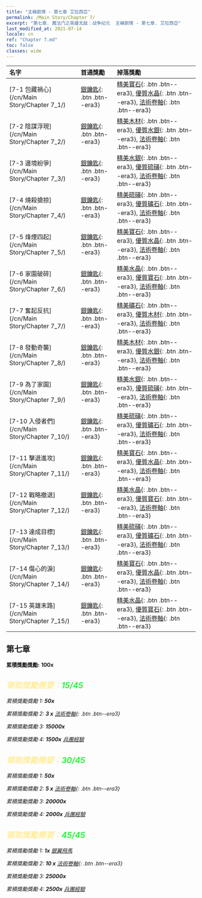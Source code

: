```yaml
---
title: "主線劇情 - 第七章 艾拉西亞"
permalink: /Main Story/Chapter 7/
excerpt: "第七章. 魔法门之英雄无敌：战争纪元  主線劇情 - 第七章. 艾拉西亞"
last_modified_at: 2021-07-14
locale: cn
ref: "Chapter 7.md"
toc: false
classes: wide
---
```


  | 名字 |  首通獎勵 | 掉落獎勵 |
  |:------------|:------------|:------------| 
  | [7-1 包藏禍心](/cn/Main Story/Chapter 7_1/) | [銀鑰匙](/cn/Items/con_693/){: .btn .btn--era3} | [精美寶石](/cn/Items/mat_23/){: .btn .btn--era3}, [優質水晶](/cn/Items/mat_17/){: .btn .btn--era3}, [法術卷軸](/cn/Items/con_694/){: .btn .btn--era3} |
  | [7-2 陰謀浮現](/cn/Main Story/Chapter 7_2/) | [銀鑰匙](/cn/Items/con_693/){: .btn .btn--era3} | [精美木材](/cn/Items/mat_20/){: .btn .btn--era3}, [優質水銀](/cn/Items/mat_14/){: .btn .btn--era3}, [法術卷軸](/cn/Items/con_694/){: .btn .btn--era3} |
  | [7-3 邊境紛爭](/cn/Main Story/Chapter 7_3/) | [銀鑰匙](/cn/Items/con_693/){: .btn .btn--era3} | [精美水銀](/cn/Items/mat_21/){: .btn .btn--era3}, [優質硫磺](/cn/Items/mat_15/){: .btn .btn--era3}, [法術卷軸](/cn/Items/con_694/){: .btn .btn--era3} |
  | [7-4 燒殺搶掠](/cn/Main Story/Chapter 7_4/) | [銀鑰匙](/cn/Items/con_693/){: .btn .btn--era3} | [精美硫磺](/cn/Items/mat_22/){: .btn .btn--era3}, [優質礦石](/cn/Items/mat_12/){: .btn .btn--era3}, [法術卷軸](/cn/Items/con_694/){: .btn .btn--era3} |
  | [7-5 烽煙四起](/cn/Main Story/Chapter 7_5/) | [銀鑰匙](/cn/Items/con_693/){: .btn .btn--era3} | [精美寶石](/cn/Items/mat_23/){: .btn .btn--era3}, [優質水晶](/cn/Items/mat_17/){: .btn .btn--era3}, [法術卷軸](/cn/Items/con_694/){: .btn .btn--era3} |
  | [7-6 家園破碎](/cn/Main Story/Chapter 7_6/) | [銀鑰匙](/cn/Items/con_693/){: .btn .btn--era3} | [精美水晶](/cn/Items/mat_24/){: .btn .btn--era3}, [優質寶石](/cn/Items/mat_16/){: .btn .btn--era3}, [法術卷軸](/cn/Items/con_694/){: .btn .btn--era3} |
  | [7-7 奮起反抗](/cn/Main Story/Chapter 7_7/) | [銀鑰匙](/cn/Items/con_693/){: .btn .btn--era3} | [精美礦石](/cn/Items/mat_19/){: .btn .btn--era3}, [優質木材](/cn/Items/mat_13/){: .btn .btn--era3}, [法術卷軸](/cn/Items/con_694/){: .btn .btn--era3} |
  | [7-8 發動奇襲](/cn/Main Story/Chapter 7_8/) | [銀鑰匙](/cn/Items/con_693/){: .btn .btn--era3} | [精美木材](/cn/Items/mat_20/){: .btn .btn--era3}, [優質水銀](/cn/Items/mat_14/){: .btn .btn--era3}, [法術卷軸](/cn/Items/con_694/){: .btn .btn--era3} |
  | [7-9 為了家園](/cn/Main Story/Chapter 7_9/) | [銀鑰匙](/cn/Items/con_693/){: .btn .btn--era3} | [精美水銀](/cn/Items/mat_21/){: .btn .btn--era3}, [優質硫磺](/cn/Items/mat_15/){: .btn .btn--era3}, [法術卷軸](/cn/Items/con_694/){: .btn .btn--era3} |
  | [7-10 入侵者們](/cn/Main Story/Chapter 7_10/) | [銀鑰匙](/cn/Items/con_693/){: .btn .btn--era3} | [精美硫磺](/cn/Items/mat_22/){: .btn .btn--era3}, [優質礦石](/cn/Items/mat_12/){: .btn .btn--era3}, [法術卷軸](/cn/Items/con_694/){: .btn .btn--era3} |
  | [7-11 擊退進攻](/cn/Main Story/Chapter 7_11/) | [銀鑰匙](/cn/Items/con_693/){: .btn .btn--era3} | [精美寶石](/cn/Items/mat_23/){: .btn .btn--era3}, [優質水晶](/cn/Items/mat_17/){: .btn .btn--era3}, [法術卷軸](/cn/Items/con_694/){: .btn .btn--era3} |
  | [7-12 戰略撤退](/cn/Main Story/Chapter 7_12/) | [銀鑰匙](/cn/Items/con_693/){: .btn .btn--era3} | [精美水晶](/cn/Items/mat_24/){: .btn .btn--era3}, [優質寶石](/cn/Items/mat_16/){: .btn .btn--era3}, [法術卷軸](/cn/Items/con_694/){: .btn .btn--era3} |
  | [7-13 達成目標](/cn/Main Story/Chapter 7_13/) | [銀鑰匙](/cn/Items/con_693/){: .btn .btn--era3} | [精美硫磺](/cn/Items/mat_22/){: .btn .btn--era3}, [優質礦石](/cn/Items/mat_12/){: .btn .btn--era3}, [法術卷軸](/cn/Items/con_694/){: .btn .btn--era3} |
  | [7-14 傷心的淚](/cn/Main Story/Chapter 7_14/) | [銀鑰匙](/cn/Items/con_693/){: .btn .btn--era3} | [精美寶石](/cn/Items/mat_23/){: .btn .btn--era3}, [優質水晶](/cn/Items/mat_17/){: .btn .btn--era3}, [法術卷軸](/cn/Items/con_694/){: .btn .btn--era3} |
  | [7-15 英雄末路](/cn/Main Story/Chapter 7_15/) | [銀鑰匙](/cn/Items/con_693/){: .btn .btn--era3} | [精美水晶](/cn/Items/mat_24/){: .btn .btn--era3}, [優質寶石](/cn/Items/mat_16/){: .btn .btn--era3}, [法術卷軸](/cn/Items/con_694/){: .btn .btn--era3} |


##  第七章

 **累積獎勵獎勵:**  **100x** <i class="fas fa-gem"/>



## <span style="color: #ffeea0">   領取獎勵需要：</span><span style="color: #27f73a">15/45</span>

 累積獎勵獎勵 1:  **50x** <i class="fas fa-gem"/>

 累積獎勵獎勵 2: **3 x** [法術卷軸](/cn/Items/con_694/){: .btn .btn--era3}

 累積獎勵獎勵 3:  **15000x** <i class="fas fa-coins"/>

 累積獎勵獎勵 4:  **1500x** [兵團經驗](/cn/Items/con_902/)



## <span style="color: #ffeea0">   領取獎勵需要：</span><span style="color: #27f73a">30/45</span>

 累積獎勵獎勵 1:  **50x** <i class="fas fa-gem"/>

 累積獎勵獎勵 2: **5 x** [法術卷軸](/cn/Items/con_694/){: .btn .btn--era3}

 累積獎勵獎勵 3:  **20000x** <i class="fas fa-coins"/>

 累積獎勵獎勵 4:  **2000x** [兵團經驗](/cn/Items/con_902/)



## <span style="color: #ffeea0">   領取獎勵需要：</span><span style="color: #27f73a">45/45</span>

 累積獎勵獎勵 1:  **1x** [銀翼飛馬](/cn/units/Pegasus/)

 累積獎勵獎勵 2: **10 x** [法術卷軸](/cn/Items/con_694/){: .btn .btn--era3}

 累積獎勵獎勵 3:  **25000x** <i class="fas fa-coins"/>

 累積獎勵獎勵 4:  **2500x** [兵團經驗](/cn/Items/con_902/)

